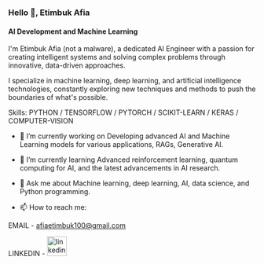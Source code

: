 ### Hello 👋, Etimbuk Afia
#### AI Development and Machine Learning
I'm Etimbuk Afia (not a malware), a dedicated AI Engineer with a passion for creating intelligent systems and solving complex problems through innovative, data-driven approaches. 

I specialize in machine learning, deep learning, and artificial intelligence technologies, constantly exploring new techniques and methods to push the boundaries of what's possible.

Skills: PYTHON / TENSORFLOW / PYTORCH / SCIKIT-LEARN / KERAS / COMPUTER-VISION

- 🔭 I’m currently working on Developing advanced AI and Machine Learning models for various applications, RAGs, Generative AI. 
- 🌱 I’m currently learning Advanced reinforcement learning, quantum computing for AI, and the latest advancements in AI research. 
- 💬 Ask me about Machine learning, deep learning, AI, data science, and Python programming.


- 📫 How to reach me:
  
EMAIL - afiaetimbuk100@gmail.com 

LINKEDIN - [<img src='https://cdn.jsdelivr.net/npm/simple-icons@3.0.1/icons/linkedin.svg' alt='linkedin' height='40'>](https://www.linkedin.com/in/Etimbuk-Afia/)






